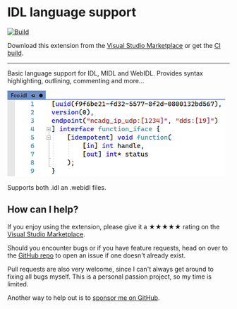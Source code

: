 [marketplace]: https://marketplace.visualstudio.com/items?itemName=MadsKristensen.idl
[vsixgallery]: http://vsixgallery.com/extension/IDL.9b84ff34-a900-4d2b-ac64-ae1d845ae122/
[repo]:https://github.com/madskristensen/IDL

# IDL language support

[![Build](https://github.com/madskristensen/IDL/actions/workflows/build.yaml/badge.svg)](https://github.com/madskristensen/IDL/actions/workflows/build.yaml)

Download this extension from the [Visual Studio Marketplace][marketplace]
or get the [CI build][vsixgallery].

--------------------------------------

Basic language support for IDL, MIDL and WebIDL. Provides syntax highlighting, outlining, commenting and more...

![Idl Code](art/idl-code.png)

Supports both .idl an .webidl files.

## How can I help?
If you enjoy using the extension, please give it a ★★★★★ rating on the [Visual Studio Marketplace][marketplace].

Should you encounter bugs or if you have feature requests, head on over to the [GitHub repo][repo] to open an issue if one doesn't already exist.

Pull requests are also very welcome, since I can't always get around to fixing all bugs myself. This is a personal passion project, so my time is limited.

Another way to help out is to [sponsor me on GitHub](https://github.com/sponsors/madskristensen).
